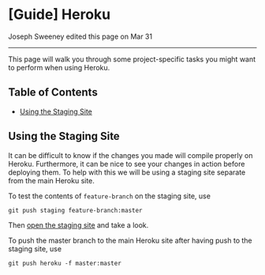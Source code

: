 # [Guide] Heroku
Joseph Sweeney edited this page on Mar 31

___

This page will walk you through some project-specific tasks you might want to perform when using Heroku.

## Table of Contents

+ [Using the Staging Site](#using-the-staging-site)

## Using the Staging Site

It can be difficult to know if the changes you made will compile properly on Heroku. Furthermore, it can be nice to see your changes in action before deploying them. To help with this we will be using a staging site separate from the main Heroku site.

To test the contents of `feature-branch` on the staging site, use

```
git push staging feature-branch:master
```

Then [open the staging site](https://cam2webui-staging.herokuapp.com) and take a look.

To push the master branch to the main Heroku site after having push to the staging site, use

```
git push heroku -f master:master
```